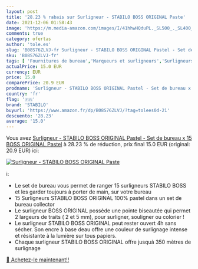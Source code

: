 ```yaml
---
layout: post
title: '28.23 % rabais sur Surligneur - STABILO BOSS ORIGINAL Paste'
date: 2021-12-06 01:58:43
image: 'https://m.media-amazon.com/images/I/41hhwHQduPL._SL500_._SL400_.jpg'
comments: true
category: ofertas
author: 'tole.es'
slug: 'B08S76ZLVJ-fr Surligneur - STABILO BOSS ORIGINAL Pastel - Set de bureau...'
sku: 'B08S76ZLVJ-fr'
tags: [ 'Fournitures de bureau','Marqueurs et surligneurs','Surligneurs','stabilo','Écriture', ]
actualPrice: 15.0 EUR
currency: EUR
price: 15.0
comparePrice: 20.9 EUR
prodname: 'Surligneur - STABILO BOSS ORIGINAL Pastel - Set de bureau x 15 BOSS ORIGINAL Pastel'
country: 'fr'
flag: '🇫🇷'
brand: 'STABILO'
buyurl: 'https://www.amazon.fr/dp/B08S76ZLVJ/?tag=tolees0d-21'
descuento: '28.23'
average: '15.0'
---
```


Vous avez [Surligneur - STABILO BOSS ORIGINAL Pastel - Set de bureau x 15 BOSS ORIGINAL Pastel](https://www.amazon.fr/dp/B08S76ZLVJ/?tag=tolees0d-21)  à  28.23 % de réduction, prix final  15.0 EUR (original: 20.9 EUR) ici:

[![Surligneur - STABILO BOSS ORIGINAL Paste](https://m.media-amazon.com/images/I/41hhwHQduPL._SL500_._SL400_.jpg)](https://www.amazon.fr/dp/B08S76ZLVJ/?tag=tolees0d-21)

ℹ️:

- Le set de bureau vous permet de ranger 15 surligneurs STABILO BOSS et les garder toujours à porter de main, sur votre bureau
- 15 Surligneurs STABILO BOSS ORIGINAL 100% pastel dans un set de bureau collector
- Le surligneur BOSS ORIGINAL possède une pointe biseautée qui permet 2 largeurs de traits ( 2 et 5 mm), pour surligner, souligner ou colorier !
- Le surligneur STABILO BOSS ORIGINAL peut rester ouvert 4h sans sécher. Son encre à base deau offre une couleur de surlignage intense et résistante à la lumière sur tous papiers.
- Chaque surligneur STABILO BOSS ORIGINAL offre jusquà 350 mètres de surlignage

[🛒 Achetez-le maintenant!!](https://www.amazon.fr/dp/B08S76ZLVJ/?tag=tolees0d-21)
